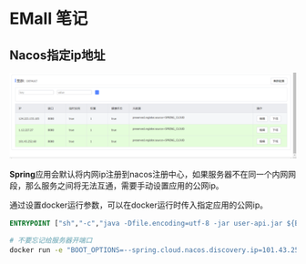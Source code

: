 # EMall 笔记
## Nacos指定ip地址

![image-20220503233306883](assets/readme/image-20220503233306883.png)

**Spring**应用会默认将内网ip注册到nacos注册中心，如果服务器不在同一个内网网段，那么服务之间将无法互通，需要手动设置应用的公网ip。

通过设置docker运行参数，可以在docker运行时传入指定应用的公网ip。

```dockerfile
ENTRYPOINT ["sh","-c","java -Dfile.encoding=utf-8 -jar user-api.jar ${BOOT_OPTIONS}"]
```

```bash
# 不要忘记给服务器开端口
docker run -e "BOOT_OPTIONS=--spring.cloud.nacos.discovery.ip=101.43.252.60" -p 8080:8080 --name user-api -d ccr.ccs.tencentyun.com/emall/user-api
```

